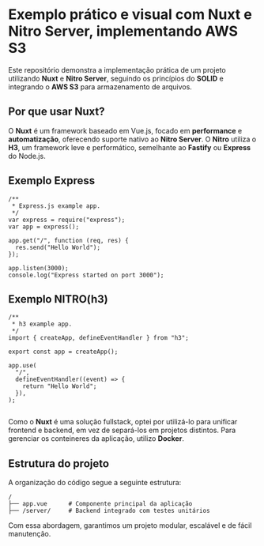 # Exemplo prático e visual com Nuxt e Nitro Server, implementando AWS S3

Este repositório demonstra a implementação prática de um projeto utilizando **Nuxt** e **Nitro Server**, seguindo os princípios do **SOLID** e integrando o **AWS S3** para armazenamento de arquivos.

## Por que usar Nuxt?

O **Nuxt** é um framework baseado em Vue.js, focado em **performance** e **automatização**, oferecendo suporte nativo ao **Nitro Server**. O **Nitro** utiliza o **H3**, um framework leve e performático, semelhante ao **Fastify** ou **Express** do Node.js.

## Exemplo Express
```
/**
 * Express.js example app.
 */
var express = require("express");
var app = express();

app.get("/", function (req, res) {
  res.send("Hello World");
});

app.listen(3000);
console.log("Express started on port 3000");

```

## Exemplo NITRO(h3)

```
/**
 * h3 example app.
 */
import { createApp, defineEventHandler } from "h3";

export const app = createApp();

app.use(
  "/",
  defineEventHandler((event) => {
    return "Hello World";
  }),
);


```


Como o **Nuxt** é uma solução fullstack, optei por utilizá-lo para unificar frontend e backend, em vez de separá-los em projetos distintos. Para gerenciar os conteineres da aplicação, utilizo **Docker**.

## Estrutura do projeto

A organização do código segue a seguinte estrutura:

```
/
├── app.vue      # Componente principal da aplicação
├── /server/     # Backend integrado com testes unitários
```

Com essa abordagem, garantimos um projeto modular, escalável e de fácil manutenção.

